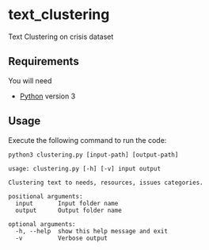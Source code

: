 # text_clustering
Text Clustering on crisis dataset

## Requirements
You will need
* [Python](https://www.python.org/) version 3

## Usage
Execute the following command to run the code:
```
python3 clustering.py [input-path] [output-path]
```

```
usage: clustering.py [-h] [-v] input output

Clustering text to needs, resources, issues categories.

positional arguments:
  input       Input folder name
  output      Output folder name

optional arguments:
  -h, --help  show this help message and exit
  -v          Verbose output
```


